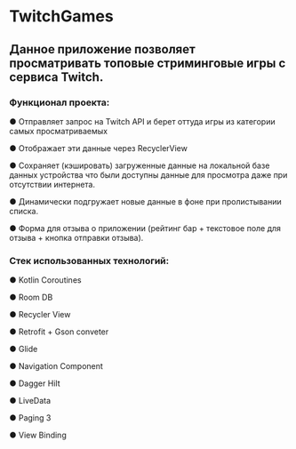 # TwitchGames
## Данное приложение позволяет просматривать топовые стриминговые игры с сервиса Twitch.


### **Функционал проекта:**

● Отправляет запрос на Twitch API и берет оттуда игры из категории самых просматриваемых

● Отображает эти данные через RecyclerView 

● Сохраняет (кэшировать) загруженные данные на локальной базе данных устройства что были доступны данные для просмотра даже при отсутствии интернета.

● Динамически подгружает новые данные в фоне при пролистывании списка.

● Форма для отзыва о приложении (рейтинг бар + текстовое поле для отзыва + кнопка отправки отзыва).

### **Стек использованных технологий:**

● Kotlin Coroutines

● Room DB

● Recycler View

● Retrofit + Gson conveter

● Glide

● Navigation Component

● Dagger Hilt

● LiveData

● Paging 3

● View Binding
